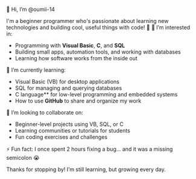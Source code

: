  👋 Hi, I’m @oumii-14

I'm a beginner programmer who's passionate about learning new technologies and building cool, useful things with code! 🚀
 👀 I’m interested in:
- Programming with **Visual Basic**, **C**, and **SQL**
- Building small apps, automation tools, and working with databases
- Learning how software works from the inside out

🌱 I’m currently learning:
- Visual Basic (VB) for desktop applications
- SQL for managing and querying databases
- C language** for low-level programming and embedded systems
- How to use **GitHub** to share and organize my work

💞️ I’m looking to collaborate on:
- Beginner-level projects using VB, SQL, or C
- Learning communities or tutorials for students
- Fun coding exercises and challenges


⚡ Fun fact:
I once spent 2 hours fixing a bug... and it was a missing semicolon 😭

Thanks for stopping by! I’m still learning, but growing every day.
